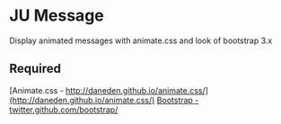 # JU Message

Display animated messages with animate.css and look of bootstrap 3.x

## Required

[Animate.css - http://daneden.github.io/animate.css/](http://daneden.github.io/animate.css/)
[Bootstrap - twitter.github.com/bootstrap/](http://twitter.github.com/bootstrap/)
